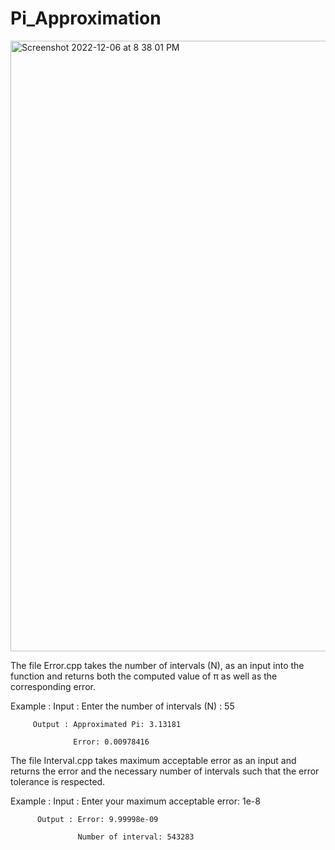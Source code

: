 # Pi_Approximation

<img width="977" alt="Screenshot 2022-12-06 at 8 38 01 PM" src="https://user-images.githubusercontent.com/114034184/206066535-ca771b1a-60d2-4339-bfa9-b25b9a14d9fa.png">



The file Error.cpp takes the number of intervals (N), as an input into the function and returns both the computed value of π as well as the corresponding error.

Example : Input : Enter the number of intervals (N) : 55 
         
         Output : Approximated Pi: 3.13181
                  
                  Error: 0.00978416
                  
The file Interval.cpp takes maximum acceptable error as an input and returns the error and the necessary number of intervals such that the error tolerance is respected.

Example : Input : Enter your maximum acceptable error: 1e-8 
          
          Output : Error: 9.99998e-09
                   
                   Number of interval: 543283
